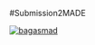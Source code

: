 #Submission2MADE

[![bagasmad](https://circleci.com/gh/bagasmad/Submission2MADE.svg?style=svg)](https://circleci.com/gh/bagasmad/Submission2MADE)
